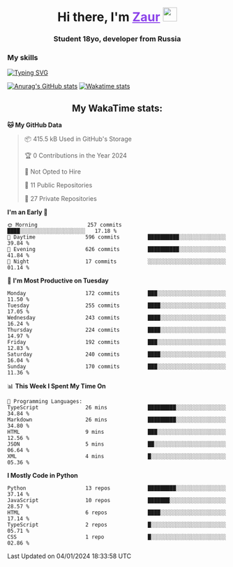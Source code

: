 <h1 align="center">
    Hi there, I'm 
    <a href="https://t.me/skyguy" target="_blank" style="color: #8C43EA">Zaur</a>
    <img src="https://github.com/blackcater/blackcater/raw/main/images/Hi.gif" height="32">
</h1>

<h3 align="center">
    Student 18yo, developer from Russia
</h3>  

### **My skills**
[![Typing SVG](https://readme-typing-svg.herokuapp.com?font=Oxanium&duration=3000&pause=1500&color=8C43EA&height=30&lines=Python:+FastAPI,+Flask,+Aiogram,+Telethon;SQL:+PostgreSQL,+SQLite;JavaScript/TypeScript:+React.js;HTML+(PUG),+CSS+(SCSS))](https://git.io/typing-svg)

[![Anurag's GitHub stats](https://github-readme-stats.vercel.app/api?username=mrskyguy&hide_title=true&count_private=true&show_icons=true&title_color=8C43EA&icon_color=BE57EA&bg_color=30,191919,341b56&text_color=B1B1B1&border_radius=10&hide_border=true)](https://github.com/anuraghazra/github-readme-stats)
[![Wakatime stats](https://github-readme-stats.vercel.app/api/wakatime?username=skyguy&hide_title=true&show_icons=true&title_color=8C43EA&icon_color=BE57EA&bg_color=30,191919,341b56&text_color=B1B1B1&border_radius=10&hide_border=true)](https://github.com/anuraghazra/github-readme-stats)


<h2 align="center"> My WakaTime stats: </h2>

<!--START_SECTION:waka-->
**🐱 My GitHub Data** 

> 📦 415.5 kB Used in GitHub's Storage 
 > 
> 🏆 0 Contributions in the Year 2024
 > 
> 🚫 Not Opted to Hire
 > 
> 📜 11 Public Repositories 
 > 
> 🔑 27 Private Repositories 
 > 
**I'm an Early 🐤** 

```text
🌞 Morning                257 commits         ████░░░░░░░░░░░░░░░░░░░░░   17.18 % 
🌆 Daytime                596 commits         ██████████░░░░░░░░░░░░░░░   39.84 % 
🌃 Evening                626 commits         ██████████░░░░░░░░░░░░░░░   41.84 % 
🌙 Night                  17 commits          ░░░░░░░░░░░░░░░░░░░░░░░░░   01.14 % 
```
📅 **I'm Most Productive on Tuesday** 

```text
Monday                   172 commits         ███░░░░░░░░░░░░░░░░░░░░░░   11.50 % 
Tuesday                  255 commits         ████░░░░░░░░░░░░░░░░░░░░░   17.05 % 
Wednesday                243 commits         ████░░░░░░░░░░░░░░░░░░░░░   16.24 % 
Thursday                 224 commits         ████░░░░░░░░░░░░░░░░░░░░░   14.97 % 
Friday                   192 commits         ███░░░░░░░░░░░░░░░░░░░░░░   12.83 % 
Saturday                 240 commits         ████░░░░░░░░░░░░░░░░░░░░░   16.04 % 
Sunday                   170 commits         ███░░░░░░░░░░░░░░░░░░░░░░   11.36 % 
```


📊 **This Week I Spent My Time On** 

```text
💬 Programming Languages: 
TypeScript               26 mins             █████████░░░░░░░░░░░░░░░░   34.84 % 
Markdown                 26 mins             █████████░░░░░░░░░░░░░░░░   34.80 % 
HTML                     9 mins              ███░░░░░░░░░░░░░░░░░░░░░░   12.56 % 
JSON                     5 mins              ██░░░░░░░░░░░░░░░░░░░░░░░   06.64 % 
XML                      4 mins              █░░░░░░░░░░░░░░░░░░░░░░░░   05.36 % 
```

**I Mostly Code in Python** 

```text
Python                   13 repos            █████████░░░░░░░░░░░░░░░░   37.14 % 
JavaScript               10 repos            ███████░░░░░░░░░░░░░░░░░░   28.57 % 
HTML                     6 repos             ████░░░░░░░░░░░░░░░░░░░░░   17.14 % 
TypeScript               2 repos             █░░░░░░░░░░░░░░░░░░░░░░░░   05.71 % 
CSS                      1 repo              █░░░░░░░░░░░░░░░░░░░░░░░░   02.86 % 
```




 Last Updated on 04/01/2024 18:33:58 UTC
<!--END_SECTION:waka-->
